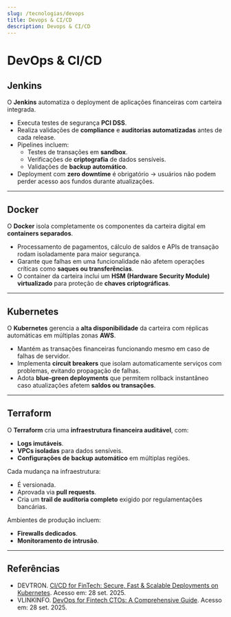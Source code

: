 ```yaml
---
slug: /tecnologias/devops
title: Devops & CI/CD
description: Devops & CI/CD
---
```


# DevOps & CI/CD

## Jenkins

O **Jenkins** automatiza o deployment de aplicações financeiras com carteira integrada.

- Executa testes de segurança **PCI DSS**.
- Realiza validações de **compliance** e **auditorias automatizadas** antes de cada release.
- Pipelines incluem:
  - Testes de transações em **sandbox**.
  - Verificações de **criptografia** de dados sensíveis.
  - Validações de **backup automático**.
- Deployment com **zero downtime** é obrigatório → usuários não podem perder acesso aos fundos durante atualizações.

---

## Docker

O **Docker** isola completamente os componentes da carteira digital em **containers separados**.

- Processamento de pagamentos, cálculo de saldos e APIs de transação rodam isoladamente para maior segurança.
- Garante que falhas em uma funcionalidade não afetem operações críticas como **saques ou transferências**.
- O container da carteira inclui um **HSM (Hardware Security Module) virtualizado** para proteção de **chaves criptográficas**.

---

## Kubernetes

O **Kubernetes** gerencia a **alta disponibilidade** da carteira com réplicas automáticas em múltiplas zonas **AWS**.

- Mantém as transações financeiras funcionando mesmo em caso de falhas de servidor.
- Implementa **circuit breakers** que isolam automaticamente serviços com problemas, evitando propagação de falhas.
- Adota **blue-green deployments** que permitem rollback instantâneo caso atualizações afetem **saldos ou transações**.

---

## Terraform

O **Terraform** cria uma **infraestrutura financeira auditável**, com:

- **Logs imutáveis**.
- **VPCs isoladas** para dados sensíveis.
- **Configurações de backup automático** em múltiplas regiões.

Cada mudança na infraestrutura:

- É versionada.
- Aprovada via **pull requests**.
- Cria um **trail de auditoria completo** exigido por regulamentações bancárias.

Ambientes de produção incluem:

- **Firewalls dedicados**.
- **Monitoramento de intrusão**.

---

## Referências

- DEVTRON. [CI/CD for FinTech: Secure, Fast & Scalable Deployments on Kubernetes](https://devtron.ai/blog/ci-cd-for-fintech/). Acesso em: 28 set. 2025.
- VLINKINFO. [DevOps for Fintech CTOs: A Comprehensive Guide](https://vlinkinfo.com/blog/devops-guide-for-fintech-ctos). Acesso em: 28 set. 2025.

